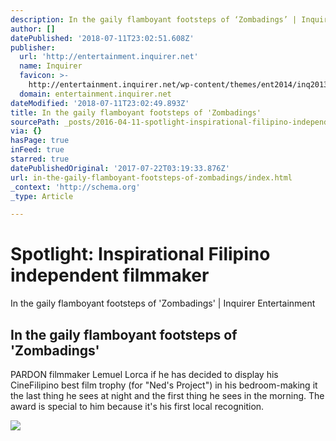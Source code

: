 ```yaml
---
description: In the gaily flamboyant footsteps of ‘Zombadings’ | Inquirer Entertainment
author: []
datePublished: '2018-07-11T23:02:51.608Z'
publisher:
  url: 'http://entertainment.inquirer.net'
  name: Inquirer
  favicon: >-
    http://entertainment.inquirer.net/wp-content/themes/ent2014/inq2013/favicon.ico
  domain: entertainment.inquirer.net
dateModified: '2018-07-11T23:02:49.893Z'
title: In the gaily flamboyant footsteps of 'Zombadings'
sourcePath: _posts/2016-04-11-spotlight-inspirational-filipino-independent-filmmaker.md
via: {}
hasPage: true
inFeed: true
starred: true
datePublishedOriginal: '2017-07-22T03:19:33.876Z'
url: in-the-gaily-flamboyant-footsteps-of-zombadings/index.html
_context: 'http://schema.org'
_type: Article

---
```

# Spotlight: Inspirational Filipino independent filmmaker

In the gaily flamboyant footsteps of 'Zombadings' | Inquirer Entertainment

<article style=""><h1>In the gaily flamboyant footsteps of 'Zombadings'</h1><p>PARDON filmmaker Lemuel Lorca if he has decided to display his CineFilipino best film trophy (for "Ned's Project") in his bedroom-making it the last thing he sees at night and the first thing he sees in the morning. The award is special to him because it's his first local recognition.</p><img src="http://entertainment.inquirer.net/files/2016/04/t0410lem-lorca-e1460296591169-600x438.jpg" /></article>